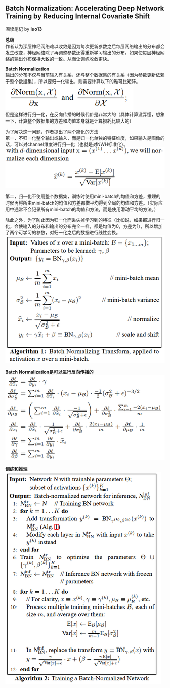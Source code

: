 ## Batch Normalization: Accelerating Deep Network Training by Reducing Internal Covariate Shift
阅读笔记 by **luo13**  

**总结**  
作者认为深层神经网络难以收敛是因为每次更新参数之后每层网络输出的分布都会发生改变，神经网络除了再调整参数还得重新学习输出的分布。如果使每层神经网络的输出分布保持大致的一致。从而让训练收敛更快。  

**Batch Normalization**  
输出的分布不仅与当前输入有关系，还与整个数据集的有关系（因为参数更新依赖于整个数据集），所以要归一化输出，则需要计算以下的雅可比矩阵。  
![归一化](../img/BNInception/归一化.PNG)  
但是这样进行归一化，在反向传播的时候代价是非常大的（具体计算没弄懂，想象一下，计算整个数据集的方差和均值本身就是计算损耗比较大的）  

为了解决这一问题，作者提出了两个简化的方法  
第一，不归一化整个输出或输入，而是归一化单独的特征维度，如果输入是图像的话，可以对channel维度进行归一化（也就是对NWH标准化）。  
![bn1](../img/BNInception/bn1.PNG)   

第二，归一化不使用整个数据集，训练时使用mini-batch的均值和方差，推理的时候再将所由mini-batch的均值和方差都做平均得到全局的均值和方差。（实际应用中通常不会记录所有mini-batch的均值和方法，而是使用滑动平均的方法。）  

除此之外，为了防止因为归一化而丢失掉学习到的特征（比如说，如果都进行归一化，会使输入的分布和输出的分布完全一样，都是均值为0，方差为1），所以增加了两个可学习的参数，对归一化之后的数据进行线性变换。  
![bn2](../img/BNInception/bn2.PNG)  

**Batch Normalization是可以进行反向传播的**  
![bp](../img/BNInception/bp.PNG)  

**训练和推理**  
![train_inference](../img/BNInception/train_inference.PNG)  

